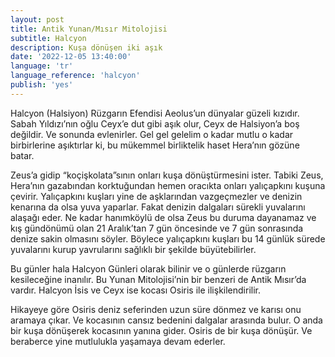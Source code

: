 ```yaml
---
layout: post
title: Antik Yunan/Mısır Mitolojisi
subtitle: Halcyon
description: Kuşa dönüşen iki aşık
date: '2022-12-05 13:40:00'
language: 'tr'
language_reference: 'halcyon'
publish: 'yes'
---
```

Halcyon (Halsiyon) Rüzgarın Efendisi Aeolus’un dünyalar güzeli kızıdır. Sabah Yıldızı’nın oğlu Ceyx’e dut gibi aşık olur, Ceyx de Halsiyon’a boş değildir. Ve sonunda evlenirler.
Gel gel gelelim o kadar mutlu o kadar birbirlerine aşıktırlar ki, bu mükemmel birliktelik haset Hera’nın gözüne batar.

Zeus’a gidip “koçişkolata”sının onları kuşa dönüştürmesini ister. Tabiki Zeus, Hera’nın gazabından korktuğundan hemen oracıkta onları yalıçapkını kuşuna çevirir.
Yalıçapkını kuşları yine de aşklarından vazgeçmezler ve denizin kenarına da olsa yuva yaparlar. Fakat denizin dalgaları sürekli yuvalarını alaşağı eder.
Ne kadar hanımköylü de olsa Zeus bu duruma dayanamaz ve kış gündönümü olan 21 Aralık’tan 7 gün öncesinde ve 7 gün sonrasında denize sakin olmasını söyler.
Böylece yalıçapkını kuşları bu 14 günlük sürede yuvalarını kurup yavrularını sağlıklı bir şekilde büyütebilirler.

Bu günler hala Halcyon Günleri olarak bilinir ve o günlerde rüzgarın kesileceğine inanılır.
Bu Yunan Mitolojisi’nin bir benzeri de Antik Mısır’da vardır. Halcyon İsis ve Ceyx ise kocası Osiris ile ilişkilendirilir.

Hikayeye göre Osiris deniz seferinden uzun süre dönmez ve karısı onu aramaya çıkar. Ve kocasının cansız bedenini dalgalar arasında bulur. O anda bir kuşa dönüşerek kocasının yanına gider. Osiris de bir kuşa dönüşür. Ve beraberce yine mutlulukla yaşamaya devam ederler.
